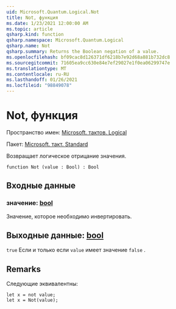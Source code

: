 ```yaml
---
uid: Microsoft.Quantum.Logical.Not
title: Not, функция
ms.date: 1/23/2021 12:00:00 AM
ms.topic: article
qsharp.kind: function
qsharp.namespace: Microsoft.Quantum.Logical
qsharp.name: Not
qsharp.summary: Returns the Boolean negation of a value.
ms.openlocfilehash: bf09cac8d126371df6218b7e92d68a881b732dc8
ms.sourcegitcommit: 71605ea9cc630e84e7ef29027e1f0ea06299747e
ms.translationtype: MT
ms.contentlocale: ru-RU
ms.lasthandoff: 01/26/2021
ms.locfileid: "98849078"
---
```

# <a name="not-function"></a>Not, функция

Пространство имен: [Microsoft. тактов. Logical](xref:Microsoft.Quantum.Logical)

Пакет: [Microsoft. такт. Standard](https://nuget.org/packages/Microsoft.Quantum.Standard)


Возвращает логическое отрицание значения.

```qsharp
function Not (value : Bool) : Bool
```


## <a name="input"></a>Входные данные

### <a name="value--bool"></a>значение: [bool](xref:microsoft.quantum.lang-ref.bool)

Значение, которое необходимо инвертировать.



## <a name="output--bool"></a>Выходные данные: [bool](xref:microsoft.quantum.lang-ref.bool)

`true` Если и только если `value` имеет значение `false` .

## <a name="remarks"></a>Remarks

Следующие эквивалентны:

```qsharp
let x = not value;
let x = Not(value);
```